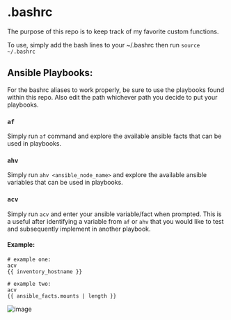 # .bashrc
The purpose of this repo is to keep track of my favorite custom functions. 

To use, simply add the bash lines to your ~/.bashrc then run `source ~/.bashrc`

## Ansible Playbooks:
For the bashrc aliases to work properly, be sure to use the playbooks found within this repo. Also edit the path whichever path you decide to put your playbooks. 

### `af` 
Simply run `af` command and explore the available ansible facts that can be used in playbooks. 

### `ahv`
Simply run `ahv <ansible_node_name>` and explore the available ansible variables that can be used in playbooks. 


### `acv`
Simply run `acv` and enter your ansible variable/fact when prompted. This is a useful after identifying a variable from `af` or `ahv` that you would like to test and subsequently implement in another playbook. 

#### Example: 
```
# example one: 
acv
{{ inventory_hostname }}

# example two:
acv
{{ ansible_facts.mounts | length }}
```
![image](https://github.com/acmignona/.bashrc/assets/81653524/b5c03614-5532-4dd5-8ad1-b86bfca8ef36)
